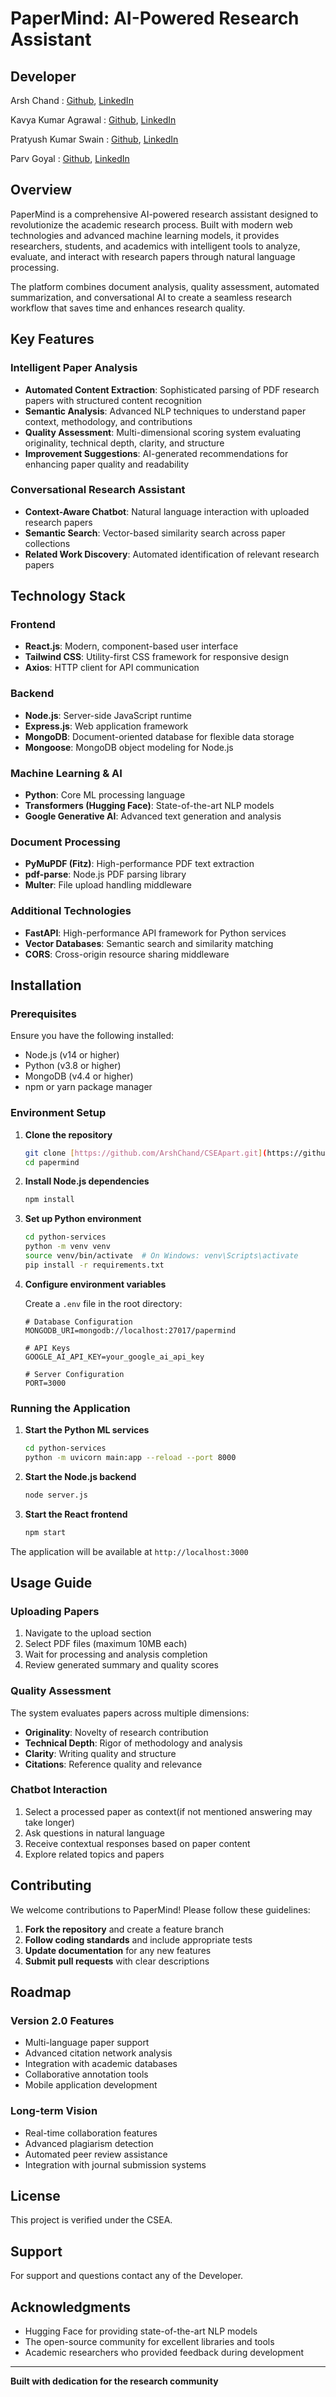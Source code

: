 # PaperMind: AI-Powered Research Assistant

## Developer 

Arsh Chand : [Github](https://github.com/ArshChand), [LinkedIn](www.linkedin.com/in/arsh-chand)

Kavya Kumar Agrawal : [Github](https://github.com/Kavya-Agrawal), [LinkedIn](https://www.linkedin.com/in/kavya-kumar-agrawal/)

Pratyush Kumar Swain : [Github](https://github.com/Pratyush439), [LinkedIn](https://www.linkedin.com/in/pratyush-kumar-swain-2313482a5/)

Parv Goyal : [Github](https://github.com/ArshChand), [LinkedIn](www.linkedin.com/in/arsh-chand)

## Overview

PaperMind is a comprehensive AI-powered research assistant designed to revolutionize the academic research process. Built with modern web technologies and advanced machine learning models, it provides researchers, students, and academics with intelligent tools to analyze, evaluate, and interact with research papers through natural language processing.

The platform combines document analysis, quality assessment, automated summarization, and conversational AI to create a seamless research workflow that saves time and enhances research quality.

## Key Features

### Intelligent Paper Analysis
- **Automated Content Extraction**: Sophisticated parsing of PDF research papers with structured content recognition
- **Semantic Analysis**: Advanced NLP techniques to understand paper context, methodology, and contributions
- **Quality Assessment**: Multi-dimensional scoring system evaluating originality, technical depth, clarity, and structure
- **Improvement Suggestions**: AI-generated recommendations for enhancing paper quality and readability

### Conversational Research Assistant
- **Context-Aware Chatbot**: Natural language interaction with uploaded research papers
- **Semantic Search**: Vector-based similarity search across paper collections
- **Related Work Discovery**: Automated identification of relevant research papers


## Technology Stack

### Frontend
- **React.js**: Modern, component-based user interface
- **Tailwind CSS**: Utility-first CSS framework for responsive design
- **Axios**: HTTP client for API communication

### Backend
- **Node.js**: Server-side JavaScript runtime
- **Express.js**: Web application framework
- **MongoDB**: Document-oriented database for flexible data storage
- **Mongoose**: MongoDB object modeling for Node.js

### Machine Learning & AI
- **Python**: Core ML processing language
- **Transformers (Hugging Face)**: State-of-the-art NLP models
- **Google Generative AI**: Advanced text generation and analysis

### Document Processing
- **PyMuPDF (Fitz)**: High-performance PDF text extraction
- **pdf-parse**: Node.js PDF parsing library
- **Multer**: File upload handling middleware

### Additional Technologies
- **FastAPI**: High-performance API framework for Python services
- **Vector Databases**: Semantic search and similarity matching
- **CORS**: Cross-origin resource sharing middleware

## Installation

### Prerequisites

Ensure you have the following installed:
- Node.js (v14 or higher)
- Python (v3.8 or higher)
- MongoDB (v4.4 or higher)
- npm or yarn package manager

### Environment Setup

1. **Clone the repository**
   ```bash
   git clone [https://github.com/ArshChand/CSEApart.git](https://github.com/ArshChand/CSEApart)
   cd papermind
   ```

2. **Install Node.js dependencies**
   ```bash
   npm install
   ```

3. **Set up Python environment**
   ```bash
   cd python-services
   python -m venv venv
   source venv/bin/activate  # On Windows: venv\Scripts\activate
   pip install -r requirements.txt
   ```

4. **Configure environment variables**
   
   Create a `.env` file in the root directory:
   ```env
   # Database Configuration
   MONGODB_URI=mongodb://localhost:27017/papermind
   
   # API Keys
   GOOGLE_AI_API_KEY=your_google_ai_api_key
   
   # Server Configuration
   PORT=3000

### Running the Application

1. **Start the Python ML services**
   ```bash
   cd python-services
   python -m uvicorn main:app --reload --port 8000
   ```

2. **Start the Node.js backend**
   ```bash
   node server.js
   ```

3. **Start the React frontend**
   ```bash
   npm start
   ```

The application will be available at `http://localhost:3000`

## Usage Guide

### Uploading Papers

1. Navigate to the upload section
2. Select PDF files (maximum 10MB each)
3. Wait for processing and analysis completion
4. Review generated summary and quality scores

### Quality Assessment

The system evaluates papers across multiple dimensions:
- **Originality**: Novelty of research contribution
- **Technical Depth**: Rigor of methodology and analysis
- **Clarity**: Writing quality and structure
- **Citations**: Reference quality and relevance

### Chatbot Interaction

1. Select a processed paper as context(if not mentioned answering may take longer)
2. Ask questions in natural language
3. Receive contextual responses based on paper content
4. Explore related topics and papers
   
## Contributing

We welcome contributions to PaperMind! Please follow these guidelines:

1. **Fork the repository** and create a feature branch
2. **Follow coding standards** and include appropriate tests
3. **Update documentation** for any new features
4. **Submit pull requests** with clear descriptions

## Roadmap

### Version 2.0 Features
- Multi-language paper support
- Advanced citation network analysis
- Integration with academic databases
- Collaborative annotation tools
- Mobile application development

### Long-term Vision
- Real-time collaboration features
- Advanced plagiarism detection
- Automated peer review assistance
- Integration with journal submission systems

## License

This project is verified under the CSEA.

## Support

For support and questions contact any of the Developer.

## Acknowledgments

- Hugging Face for providing state-of-the-art NLP models
- The open-source community for excellent libraries and tools
- Academic researchers who provided feedback during development

---

**Built with dedication for the research community**
